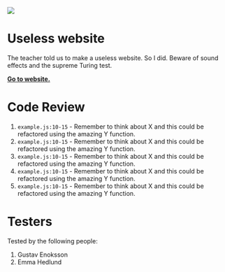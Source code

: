 ![](https://media3.giphy.com/media/tKxvuLmOaKEDQ2hWie/giphy.gif?cid=ecf05e47wr67jsp7al790vnwaez0qttza1i18bl8i83hoa6o&ep=v1_gifs_search&rid=giphy.gif&ct=g)

# Useless website

The teacher told us to make a useless website. So I did. Beware of sound effects and the supreme Turing test.

**[Go to website.](https://tobias-ahlund-useless-web.netlify.app/)**

# Code Review

1. `example.js:10-15` - Remember to think about X and this could be refactored using the amazing Y function.
1. `example.js:10-15` - Remember to think about X and this could be refactored using the amazing Y function.
1. `example.js:10-15` - Remember to think about X and this could be refactored using the amazing Y function.
1. `example.js:10-15` - Remember to think about X and this could be refactored using the amazing Y function.
1. `example.js:10-15` - Remember to think about X and this could be refactored using the amazing Y function.

# Testers

Tested by the following people:

1. Gustav Enoksson
2. Emma Hedlund

